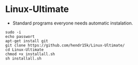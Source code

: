 # Linux-Ultimate
* Standard programs everyone needs automatic instalation.

````
sudo -i
echo passwort
apt-get install git
git clone https://github.com/hendr15k/Linux-Ultimate/
cd Linux-Ultimate
chmod +x installall.sh
sh installall.sh
````
